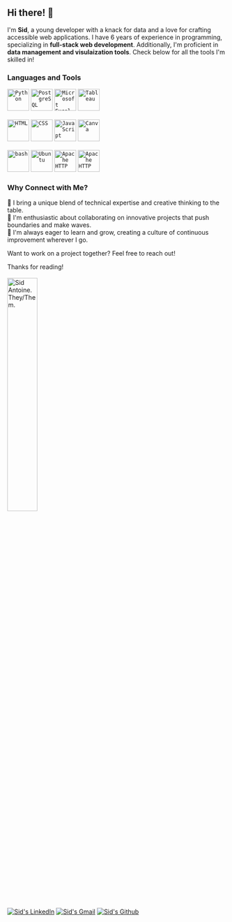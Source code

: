 ## Hi there! 🚀 

I'm **Sid**, a young developer with a knack for data and a love for crafting accessible web applications. I have 6 years of experience in programming, specializing in **full-stack web development**. Additionally, I'm proficient in **data management and visulaization tools**. Check below for all the tools I'm skilled in!

### **Languages and Tools**

<div>
	<code><img width="50" src="https://user-images.githubusercontent.com/25181517/183423507-c056a6f9-1ba8-4312-a350-19bcbc5a8697.png" alt="Python" title="Python"/></code>
	<code><img width="50" src="https://static-00.iconduck.com/assets.00/postgresql-icon-1987x2048-v2fkmdaw.png" alt="PostgreSQL" title="PostgreSQL"/></code>
  <code><img width="50" src="https://upload.wikimedia.org/wikipedia/commons/thumb/3/34/Microsoft_Office_Excel_%282019%E2%80%93present%29.svg/1101px-Microsoft_Office_Excel_%282019%E2%80%93present%29.svg.png" alt="Microsoft Excel" title="Microsoft Excel" /></code>
  <code><img width="50" src="https://cdn.worldvectorlogo.com/logos/tableau-software.svg" alt="Tableau" title="Tableau" /></code>
</div>
<br />
<div>
  <code><img width="50" src="https://user-images.githubusercontent.com/25181517/192158954-f88b5814-d510-4564-b285-dff7d6400dad.png" alt="HTML" title="HTML"/></code>
	<code><img width="50" src="https://user-images.githubusercontent.com/25181517/183898674-75a4a1b1-f960-4ea9-abcb-637170a00a75.png" alt="CSS" title="CSS"/></code>
	<code><img width="50" src="https://user-images.githubusercontent.com/25181517/117447155-6a868a00-af3d-11eb-9cfe-245df15c9f3f.png" alt="JavaScript" title="JavaScript"/></code>
	<code><img width="50" src="https://github-production-user-asset-6210df.s3.amazonaws.com/136815194/253220886-02494c7c-de6a-43a6-9293-6369696842ed.png" alt="Canva" title="Canva"/></code>
</div>
<br />
<div>
  	<code><img width="50" src="https://user-images.githubusercontent.com/25181517/192158606-7c2ef6bd-6e04-47cf-b5bc-da2797cb5bda.png" alt="bash" title="bash"/></code>
	  <code><img width="50" src="https://user-images.githubusercontent.com/25181517/186884153-99edc188-e4aa-4c84-91b0-e2df260ebc33.png" alt="Ubuntu" title="Ubuntu"/></code>
    <code><img width="50" height="50" src="https://upload.wikimedia.org/wikipedia/commons/thumb/7/7e/Apache_Feather_Logo.svg/128px-Apache_Feather_Logo.svg.png" alt="Apache HTTP" title="Apache HTTP" /></code>
      <code><img width="50" height="50" src="https://cdn3.iconfinder.com/data/icons/logos-and-brands-adobe/512/89_Digital_Ocean-512.png" alt="Apache HTTP" title="Apache HTTP" /></code>
</div>

### Why Connect with Me?
🌟 I bring a unique blend of technical expertise and creative thinking to the table. <br />
🌟 I'm enthusiastic about collaborating on innovative projects that push boundaries and make waves. <br />
🌟 I'm always eager to learn and grow, creating a culture of continuous improvement wherever I go. <br />

Want to work on a project together? Feel free to reach out!

Thanks for reading!
<br />
<br />
<img src="https://file.garden/ZX4p3i8pMXxJ-6Yx/github-readme/intro.gif" alt="Sid Antoine. They/Them." width="37%"/> <br />
<a href="https://www.linkedin.com/in/sid-antoine/"><img alt="Sid's LinkedIn" src="https://img.shields.io/badge/sidantoine-blue?style=flat&logo=linkedin&logoColor=white"></a> <a href="mailto:sidfarronantoine@gmail.com"><img alt="Sid's Gmail" src="https://img.shields.io/badge/sidfarronantoine-red?style=flat&logo=gmail&logoColor=white"></a> <a href="https://github.com/siddingducks"><img alt="Sid's Github" src="https://img.shields.io/badge/siddingducks-2dba4e?style=flat&logo=github&logoColor=white"></a>
